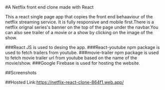 #A Netflix front end clone made with React

This a react single page app that copies the front end behaaviour of the netflix streaming service. It is fully responsive and mobile first.There is a netflix orignal series's banner on the top of the page under the navbar.You can also see trailer of a movie or a show by clicking on the image of the show.

###React JS is used to desing the app.
###React-youtube npm package is used to fetch trailers from youtube.
###movie-trailer npm package is used to fetch movie trailer url from youtube based on the name of the movie/show.
###Google Firebase is used for hosting the website.

##Screenshots


##Hosted Link:https://netflix-react-clone-864f1.web.app/
